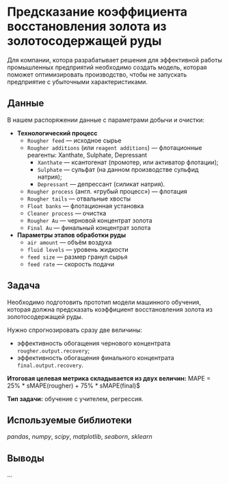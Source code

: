 # Предсказание коэффициента восстановления золота из золотосодержащей руды
Для компании, котора разрабатывает решения для эффективной работы промышленных предприятий необходимо создать модель, которая поможет оптимизировать производство, чтобы не запускать предприятие с убыточными характеристиками.

## Данные
В нашем распоряжении данные с параметрами добычи и очистки:
* **Технологический процесс**
  * `Rougher feed` — исходное сырье
  * `Rougher additions` (или `reagent additions`) — флотационные реагенты: Xanthate, Sulphate, Depressant
      * `Xanthate` — ксантогенат (промотер, или активатор флотации);
      * `Sulphate` — сульфат (на данном производстве сульфид натрия);
      * `Depressant` — депрессант (силикат натрия).
  * `Rougher process` (англ. «грубый процесс») — флотация
  * `Rougher tails` — отвальные хвосты
  * `Float banks` — флотационная установка
  * `Cleaner process` — очистка
  * `Rougher Au` — черновой концентрат золота
  * `Final Au` — финальный концентрат золота
* **Параметры этапов обработки руды**
  * `air amount` — объём воздуха
  * `fluid levels` — уровень жидкости
  * `feed size` — размер гранул сырья
  * `feed rate` — скорость подачи

## Задача
Необходимо подготовить прототип модели машинного обучения, которая должна предсказать коэффициент восстановления золота из золотосодержащей руды. 

Нужно спрогнозировать сразу две величины:
* эффективность обогащения чернового концентрата `rougher.output.recovery`;
* эффективность обогащения финального концентрата `final.output.recovery`.

**Итоговая целевая метрика складывается из двух величин:**
MAPE = 25% * sMAPE(rougher) + 75% * sMAPE(final)$

**Тип задачи:**
обучение с учителем, регрессия.

## Используемые библиотеки
*pandas*, *numpy*, *scipy*, *matplotlib*, *seaborn*, *sklearn*

## Выводы
...